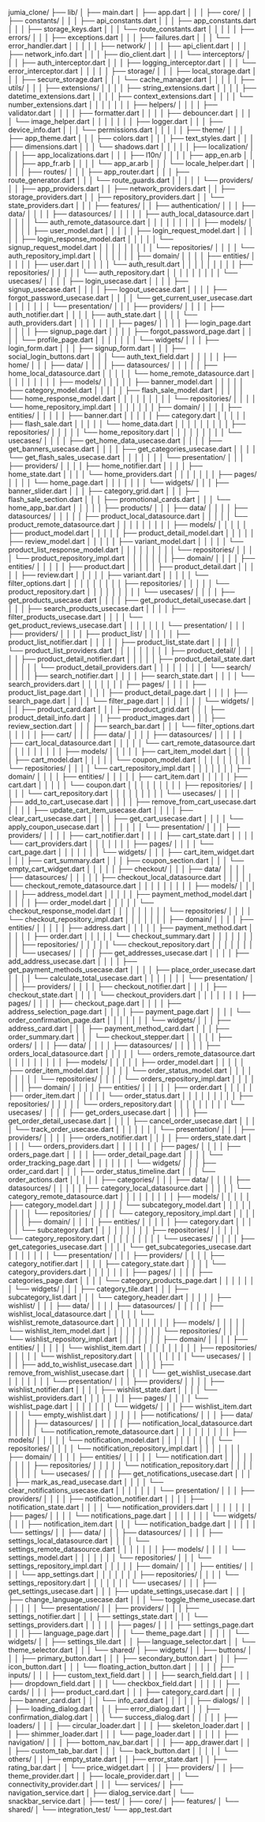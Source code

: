 jumia_clone/
├── lib/
│   ├── main.dart
│   ├── app.dart
│   │
│   ├── core/
│   │   ├── constants/
│   │   │   ├── api_constants.dart
│   │   │   ├── app_constants.dart
│   │   │   ├── storage_keys.dart
│   │   │   └── route_constants.dart
│   │   │
│   │   ├── errors/
│   │   │   ├── exceptions.dart
│   │   │   ├── failures.dart
│   │   │   └── error_handler.dart
│   │   │
│   │   ├── network/
│   │   │   ├── api_client.dart
│   │   │   ├── network_info.dart
│   │   │   ├── dio_client.dart
│   │   │   └── interceptors/
│   │   │       ├── auth_interceptor.dart
│   │   │       ├── logging_interceptor.dart
│   │   │       └── error_interceptor.dart
│   │   │
│   │   ├── storage/
│   │   │   ├── local_storage.dart
│   │   │   ├── secure_storage.dart
│   │   │   └── cache_manager.dart
│   │   │
│   │   ├── utils/
│   │   │   ├── extensions/
│   │   │   │   ├── string_extensions.dart
│   │   │   │   ├── datetime_extensions.dart
│   │   │   │   ├── context_extensions.dart
│   │   │   │   └── number_extensions.dart
│   │   │   │
│   │   │   ├── helpers/
│   │   │   │   ├── validator.dart
│   │   │   │   ├── formatter.dart
│   │   │   │   ├── debouncer.dart
│   │   │   │   └── image_helper.dart
│   │   │   │
│   │   │   ├── logger.dart
│   │   │   ├── device_info.dart
│   │   │   └── permissions.dart
│   │   │
│   │   ├── theme/
│   │   │   ├── app_theme.dart
│   │   │   ├── colors.dart
│   │   │   ├── text_styles.dart
│   │   │   ├── dimensions.dart
│   │   │   └── shadows.dart
│   │   │
│   │   ├── localization/
│   │   │   ├── app_localizations.dart
│   │   │   ├── l10n/
│   │   │   │   ├── app_en.arb
│   │   │   │   ├── app_fr.arb
│   │   │   │   └── app_ar.arb
│   │   │   └── locale_helper.dart
│   │   │
│   │   ├── routes/
│   │   │   ├── app_router.dart
│   │   │   ├── route_generator.dart
│   │   │   └── route_guards.dart
│   │   │
│   │   └── providers/
│   │       ├── app_providers.dart
│   │       ├── network_providers.dart
│   │       ├── storage_providers.dart
│   │       ├── repository_providers.dart
│   │       └── state_providers.dart
│   │
│   ├── features/
│   │   ├── authentication/
│   │   │   ├── data/
│   │   │   │   ├── datasources/
│   │   │   │   │   ├── auth_local_datasource.dart
│   │   │   │   │   └── auth_remote_datasource.dart
│   │   │   │   │
│   │   │   │   ├── models/
│   │   │   │   │   ├── user_model.dart
│   │   │   │   │   ├── login_request_model.dart
│   │   │   │   │   ├── login_response_model.dart
│   │   │   │   │   └── signup_request_model.dart
│   │   │   │   │
│   │   │   │   └── repositories/
│   │   │   │       └── auth_repository_impl.dart
│   │   │   │
│   │   │   ├── domain/
│   │   │   │   ├── entities/
│   │   │   │   │   ├── user.dart
│   │   │   │   │   └── auth_result.dart
│   │   │   │   │
│   │   │   │   ├── repositories/
│   │   │   │   │   └── auth_repository.dart
│   │   │   │   │
│   │   │   │   └── usecases/
│   │   │   │       ├── login_usecase.dart
│   │   │   │       ├── signup_usecase.dart
│   │   │   │       ├── logout_usecase.dart
│   │   │   │       ├── forgot_password_usecase.dart
│   │   │   │       └── get_current_user_usecase.dart
│   │   │   │
│   │   │   └── presentation/
│   │   │       ├── providers/
│   │   │       │   ├── auth_notifier.dart
│   │   │       │   ├── auth_state.dart
│   │   │       │   └── auth_providers.dart
│   │   │       │
│   │   │       ├── pages/
│   │   │       │   ├── login_page.dart
│   │   │       │   ├── signup_page.dart
│   │   │       │   ├── forgot_password_page.dart
│   │   │       │   └── profile_page.dart
│   │   │       │
│   │   │       └── widgets/
│   │   │           ├── login_form.dart
│   │   │           ├── signup_form.dart
│   │   │           ├── social_login_buttons.dart
│   │   │           └── auth_text_field.dart
│   │   │
│   │   ├── home/
│   │   │   ├── data/
│   │   │   │   ├── datasources/
│   │   │   │   │   ├── home_local_datasource.dart
│   │   │   │   │   └── home_remote_datasource.dart
│   │   │   │   │
│   │   │   │   ├── models/
│   │   │   │   │   ├── banner_model.dart
│   │   │   │   │   ├── category_model.dart
│   │   │   │   │   ├── flash_sale_model.dart
│   │   │   │   │   └── home_response_model.dart
│   │   │   │   │
│   │   │   │   └── repositories/
│   │   │   │       └── home_repository_impl.dart
│   │   │   │
│   │   │   ├── domain/
│   │   │   │   ├── entities/
│   │   │   │   │   ├── banner.dart
│   │   │   │   │   ├── category.dart
│   │   │   │   │   ├── flash_sale.dart
│   │   │   │   │   └── home_data.dart
│   │   │   │   │
│   │   │   │   ├── repositories/
│   │   │   │   │   └── home_repository.dart
│   │   │   │   │
│   │   │   │   └── usecases/
│   │   │   │       ├── get_home_data_usecase.dart
│   │   │   │       ├── get_banners_usecase.dart
│   │   │   │       ├── get_categories_usecase.dart
│   │   │   │       └── get_flash_sales_usecase.dart
│   │   │   │
│   │   │   └── presentation/
│   │   │       ├── providers/
│   │   │       │   ├── home_notifier.dart
│   │   │       │   ├── home_state.dart
│   │   │       │   └── home_providers.dart
│   │   │       │
│   │   │       ├── pages/
│   │   │       │   └── home_page.dart
│   │   │       │
│   │   │       └── widgets/
│   │   │           ├── banner_slider.dart
│   │   │           ├── category_grid.dart
│   │   │           ├── flash_sale_section.dart
│   │   │           ├── promotional_cards.dart
│   │   │           └── home_app_bar.dart
│   │   │
│   │   ├── products/
│   │   │   ├── data/
│   │   │   │   ├── datasources/
│   │   │   │   │   ├── product_local_datasource.dart
│   │   │   │   │   └── product_remote_datasource.dart
│   │   │   │   │
│   │   │   │   ├── models/
│   │   │   │   │   ├── product_model.dart
│   │   │   │   │   ├── product_detail_model.dart
│   │   │   │   │   ├── review_model.dart
│   │   │   │   │   ├── variant_model.dart
│   │   │   │   │   └── product_list_response_model.dart
│   │   │   │   │
│   │   │   │   └── repositories/
│   │   │   │       └── product_repository_impl.dart
│   │   │   │
│   │   │   ├── domain/
│   │   │   │   ├── entities/
│   │   │   │   │   ├── product.dart
│   │   │   │   │   ├── product_detail.dart
│   │   │   │   │   ├── review.dart
│   │   │   │   │   ├── variant.dart
│   │   │   │   │   └── filter_options.dart
│   │   │   │   │
│   │   │   │   ├── repositories/
│   │   │   │   │   └── product_repository.dart
│   │   │   │   │
│   │   │   │   └── usecases/
│   │   │   │       ├── get_products_usecase.dart
│   │   │   │       ├── get_product_detail_usecase.dart
│   │   │   │       ├── search_products_usecase.dart
│   │   │   │       ├── filter_products_usecase.dart
│   │   │   │       └── get_product_reviews_usecase.dart
│   │   │   │
│   │   │   └── presentation/
│   │   │       ├── providers/
│   │   │       │   ├── product_list/
│   │   │       │   │   ├── product_list_notifier.dart
│   │   │       │   │   ├── product_list_state.dart
│   │   │       │   │   └── product_list_providers.dart
│   │   │       │   │
│   │   │       │   ├── product_detail/
│   │   │       │   │   ├── product_detail_notifier.dart
│   │   │       │   │   ├── product_detail_state.dart
│   │   │       │   │   └── product_detail_providers.dart
│   │   │       │   │
│   │   │       │   └── search/
│   │   │       │       ├── search_notifier.dart
│   │   │       │       ├── search_state.dart
│   │   │       │       └── search_providers.dart
│   │   │       │
│   │   │       ├── pages/
│   │   │       │   ├── product_list_page.dart
│   │   │       │   ├── product_detail_page.dart
│   │   │       │   ├── search_page.dart
│   │   │       │   └── filter_page.dart
│   │   │       │
│   │   │       └── widgets/
│   │   │           ├── product_card.dart
│   │   │           ├── product_grid.dart
│   │   │           ├── product_detail_info.dart
│   │   │           ├── product_images.dart
│   │   │           ├── review_section.dart
│   │   │           ├── search_bar.dart
│   │   │           └── filter_options.dart
│   │   │
│   │   ├── cart/
│   │   │   ├── data/
│   │   │   │   ├── datasources/
│   │   │   │   │   ├── cart_local_datasource.dart
│   │   │   │   │   └── cart_remote_datasource.dart
│   │   │   │   │
│   │   │   │   ├── models/
│   │   │   │   │   ├── cart_item_model.dart
│   │   │   │   │   ├── cart_model.dart
│   │   │   │   │   └── coupon_model.dart
│   │   │   │   │
│   │   │   │   └── repositories/
│   │   │   │       └── cart_repository_impl.dart
│   │   │   │
│   │   │   ├── domain/
│   │   │   │   ├── entities/
│   │   │   │   │   ├── cart_item.dart
│   │   │   │   │   ├── cart.dart
│   │   │   │   │   └── coupon.dart
│   │   │   │   │
│   │   │   │   ├── repositories/
│   │   │   │   │   └── cart_repository.dart
│   │   │   │   │
│   │   │   │   └── usecases/
│   │   │   │       ├── add_to_cart_usecase.dart
│   │   │   │       ├── remove_from_cart_usecase.dart
│   │   │   │       ├── update_cart_item_usecase.dart
│   │   │   │       ├── clear_cart_usecase.dart
│   │   │   │       ├── get_cart_usecase.dart
│   │   │   │       └── apply_coupon_usecase.dart
│   │   │   │
│   │   │   └── presentation/
│   │   │       ├── providers/
│   │   │       │   ├── cart_notifier.dart
│   │   │       │   ├── cart_state.dart
│   │   │       │   └── cart_providers.dart
│   │   │       │
│   │   │       ├── pages/
│   │   │       │   └── cart_page.dart
│   │   │       │
│   │   │       └── widgets/
│   │   │           ├── cart_item_widget.dart
│   │   │           ├── cart_summary.dart
│   │   │           ├── coupon_section.dart
│   │   │           └── empty_cart_widget.dart
│   │   │
│   │   ├── checkout/
│   │   │   ├── data/
│   │   │   │   ├── datasources/
│   │   │   │   │   ├── checkout_local_datasource.dart
│   │   │   │   │   └── checkout_remote_datasource.dart
│   │   │   │   │
│   │   │   │   ├── models/
│   │   │   │   │   ├── address_model.dart
│   │   │   │   │   ├── payment_method_model.dart
│   │   │   │   │   ├── order_model.dart
│   │   │   │   │   └── checkout_response_model.dart
│   │   │   │   │
│   │   │   │   └── repositories/
│   │   │   │       └── checkout_repository_impl.dart
│   │   │   │
│   │   │   ├── domain/
│   │   │   │   ├── entities/
│   │   │   │   │   ├── address.dart
│   │   │   │   │   ├── payment_method.dart
│   │   │   │   │   ├── order.dart
│   │   │   │   │   └── checkout_summary.dart
│   │   │   │   │
│   │   │   │   ├── repositories/
│   │   │   │   │   └── checkout_repository.dart
│   │   │   │   │
│   │   │   │   └── usecases/
│   │   │   │       ├── get_addresses_usecase.dart
│   │   │   │       ├── add_address_usecase.dart
│   │   │   │       ├── get_payment_methods_usecase.dart
│   │   │   │       ├── place_order_usecase.dart
│   │   │   │       └── calculate_total_usecase.dart
│   │   │   │
│   │   │   └── presentation/
│   │   │       ├── providers/
│   │   │       │   ├── checkout_notifier.dart
│   │   │       │   ├── checkout_state.dart
│   │   │       │   └── checkout_providers.dart
│   │   │       │
│   │   │       ├── pages/
│   │   │       │   ├── checkout_page.dart
│   │   │       │   ├── address_selection_page.dart
│   │   │       │   ├── payment_page.dart
│   │   │       │   └── order_confirmation_page.dart
│   │   │       │
│   │   │       └── widgets/
│   │   │           ├── address_card.dart
│   │   │           ├── payment_method_card.dart
│   │   │           ├── order_summary.dart
│   │   │           └── checkout_stepper.dart
│   │   │
│   │   ├── orders/
│   │   │   ├── data/
│   │   │   │   ├── datasources/
│   │   │   │   │   ├── orders_local_datasource.dart
│   │   │   │   │   └── orders_remote_datasource.dart
│   │   │   │   │
│   │   │   │   ├── models/
│   │   │   │   │   ├── order_model.dart
│   │   │   │   │   ├── order_item_model.dart
│   │   │   │   │   └── order_status_model.dart
│   │   │   │   │
│   │   │   │   └── repositories/
│   │   │   │       └── orders_repository_impl.dart
│   │   │   │
│   │   │   ├── domain/
│   │   │   │   ├── entities/
│   │   │   │   │   ├── order.dart
│   │   │   │   │   ├── order_item.dart
│   │   │   │   │   └── order_status.dart
│   │   │   │   │
│   │   │   │   ├── repositories/
│   │   │   │   │   └── orders_repository.dart
│   │   │   │   │
│   │   │   │   └── usecases/
│   │   │   │       ├── get_orders_usecase.dart
│   │   │   │       ├── get_order_detail_usecase.dart
│   │   │   │       ├── cancel_order_usecase.dart
│   │   │   │       └── track_order_usecase.dart
│   │   │   │
│   │   │   └── presentation/
│   │   │       ├── providers/
│   │   │       │   ├── orders_notifier.dart
│   │   │       │   ├── orders_state.dart
│   │   │       │   └── orders_providers.dart
│   │   │       │
│   │   │       ├── pages/
│   │   │       │   ├── orders_page.dart
│   │   │       │   ├── order_detail_page.dart
│   │   │       │   └── order_tracking_page.dart
│   │   │       │
│   │   │       └── widgets/
│   │   │           ├── order_card.dart
│   │   │           ├── order_status_timeline.dart
│   │   │           └── order_actions.dart
│   │   │
│   │   ├── categories/
│   │   │   ├── data/
│   │   │   │   ├── datasources/
│   │   │   │   │   ├── category_local_datasource.dart
│   │   │   │   │   └── category_remote_datasource.dart
│   │   │   │   │
│   │   │   │   ├── models/
│   │   │   │   │   ├── category_model.dart
│   │   │   │   │   └── subcategory_model.dart
│   │   │   │   │
│   │   │   │   └── repositories/
│   │   │   │       └── category_repository_impl.dart
│   │   │   │
│   │   │   ├── domain/
│   │   │   │   ├── entities/
│   │   │   │   │   ├── category.dart
│   │   │   │   │   └── subcategory.dart
│   │   │   │   │
│   │   │   │   ├── repositories/
│   │   │   │   │   └── category_repository.dart
│   │   │   │   │
│   │   │   │   └── usecases/
│   │   │   │       ├── get_categories_usecase.dart
│   │   │   │       └── get_subcategories_usecase.dart
│   │   │   │
│   │   │   └── presentation/
│   │   │       ├── providers/
│   │   │       │   ├── category_notifier.dart
│   │   │       │   ├── category_state.dart
│   │   │       │   └── category_providers.dart
│   │   │       │
│   │   │       ├── pages/
│   │   │       │   ├── categories_page.dart
│   │   │       │   └── category_products_page.dart
│   │   │       │
│   │   │       └── widgets/
│   │   │           ├── category_tile.dart
│   │   │           ├── subcategory_list.dart
│   │   │           └── category_header.dart
│   │   │
│   │   ├── wishlist/
│   │   │   ├── data/
│   │   │   │   ├── datasources/
│   │   │   │   │   ├── wishlist_local_datasource.dart
│   │   │   │   │   └── wishlist_remote_datasource.dart
│   │   │   │   │
│   │   │   │   ├── models/
│   │   │   │   │   └── wishlist_item_model.dart
│   │   │   │   │
│   │   │   │   └── repositories/
│   │   │   │       └── wishlist_repository_impl.dart
│   │   │   │
│   │   │   ├── domain/
│   │   │   │   ├── entities/
│   │   │   │   │   └── wishlist_item.dart
│   │   │   │   │
│   │   │   │   ├── repositories/
│   │   │   │   │   └── wishlist_repository.dart
│   │   │   │   │
│   │   │   │   └── usecases/
│   │   │   │       ├── add_to_wishlist_usecase.dart
│   │   │   │       ├── remove_from_wishlist_usecase.dart
│   │   │   │       └── get_wishlist_usecase.dart
│   │   │   │
│   │   │   └── presentation/
│   │   │       ├── providers/
│   │   │       │   ├── wishlist_notifier.dart
│   │   │       │   ├── wishlist_state.dart
│   │   │       │   └── wishlist_providers.dart
│   │   │       │
│   │   │       ├── pages/
│   │   │       │   └── wishlist_page.dart
│   │   │       │
│   │   │       └── widgets/
│   │   │           ├── wishlist_item.dart
│   │   │           └── empty_wishlist.dart
│   │   │
│   │   ├── notifications/
│   │   │   ├── data/
│   │   │   │   ├── datasources/
│   │   │   │   │   ├── notification_local_datasource.dart
│   │   │   │   │   └── notification_remote_datasource.dart
│   │   │   │   │
│   │   │   │   ├── models/
│   │   │   │   │   └── notification_model.dart
│   │   │   │   │
│   │   │   │   └── repositories/
│   │   │   │       └── notification_repository_impl.dart
│   │   │   │
│   │   │   ├── domain/
│   │   │   │   ├── entities/
│   │   │   │   │   └── notification.dart
│   │   │   │   │
│   │   │   │   ├── repositories/
│   │   │   │   │   └── notification_repository.dart
│   │   │   │   │
│   │   │   │   └── usecases/
│   │   │   │       ├── get_notifications_usecase.dart
│   │   │   │       ├── mark_as_read_usecase.dart
│   │   │   │       └── clear_notifications_usecase.dart
│   │   │   │
│   │   │   └── presentation/
│   │   │       ├── providers/
│   │   │       │   ├── notification_notifier.dart
│   │   │       │   ├── notification_state.dart
│   │   │       │   └── notification_providers.dart
│   │   │       │
│   │   │       ├── pages/
│   │   │       │   └── notifications_page.dart
│   │   │       │
│   │   │       └── widgets/
│   │   │           ├── notification_item.dart
│   │   │           └── notification_badge.dart
│   │   │
│   │   └── settings/
│   │       ├── data/
│   │       │   ├── datasources/
│   │       │   │   ├── settings_local_datasource.dart
│   │       │   │   └── settings_remote_datasource.dart
│   │       │   │
│   │       │   ├── models/
│   │       │   │   └── settings_model.dart
│   │       │   │
│   │       │   └── repositories/
│   │       │       └── settings_repository_impl.dart
│   │       │
│   │       ├── domain/
│   │       │   ├── entities/
│   │       │   │   └── app_settings.dart
│   │       │   │
│   │       │   ├── repositories/
│   │       │   │   └── settings_repository.dart
│   │       │   │
│   │       │   └── usecases/
│   │       │       ├── get_settings_usecase.dart
│   │       │       ├── update_settings_usecase.dart
│   │       │       ├── change_language_usecase.dart
│   │       │       └── toggle_theme_usecase.dart
│   │       │
│   │       └── presentation/
│   │           ├── providers/
│   │           │   ├── settings_notifier.dart
│   │           │   ├── settings_state.dart
│   │           │   └── settings_providers.dart
│   │           │
│   │           ├── pages/
│   │           │   ├── settings_page.dart
│   │           │   ├── language_page.dart
│   │           │   └── theme_page.dart
│   │           │
│   │           └── widgets/
│   │               ├── settings_tile.dart
│   │               ├── language_selector.dart
│   │               └── theme_selector.dart
│   │
│   └── shared/
│       ├── widgets/
│       │   ├── buttons/
│       │   │   ├── primary_button.dart
│       │   │   ├── secondary_button.dart
│       │   │   ├── icon_button.dart
│       │   │   └── floating_action_button.dart
│       │   │
│       │   ├── inputs/
│       │   │   ├── custom_text_field.dart
│       │   │   ├── search_field.dart
│       │   │   ├── dropdown_field.dart
│       │   │   └── checkbox_field.dart
│       │   │
│       │   ├── cards/
│       │   │   ├── product_card.dart
│       │   │   ├── category_card.dart
│       │   │   ├── banner_card.dart
│       │   │   └── info_card.dart
│       │   │
│       │   ├── dialogs/
│       │   │   ├── loading_dialog.dart
│       │   │   ├── error_dialog.dart
│       │   │   ├── confirmation_dialog.dart
│       │   │   └── success_dialog.dart
│       │   │
│       │   ├── loaders/
│       │   │   ├── circular_loader.dart
│       │   │   ├── skeleton_loader.dart
│       │   │   ├── shimmer_loader.dart
│       │   │   └── page_loader.dart
│       │   │
│       │   ├── navigation/
│       │   │   ├── bottom_nav_bar.dart
│       │   │   ├── app_drawer.dart
│       │   │   ├── custom_tab_bar.dart
│       │   │   └── back_button.dart
│       │   │
│       │   └── others/
│       │       ├── empty_state.dart
│       │       ├── error_state.dart
│       │       ├── rating_bar.dart
│       │       └── price_widget.dart
│       │
│       ├── providers/
│       │   ├── theme_provider.dart
│       │   ├── locale_provider.dart
│       │   └── connectivity_provider.dart
│       │
│       └── services/
│           ├── navigation_service.dart
│           ├── dialog_service.dart
│           └── snackbar_service.dart
│
├── test/
│   ├── core/
│   ├── features/
│   └── shared/
│
└── integration_test/
└── app_test.dart